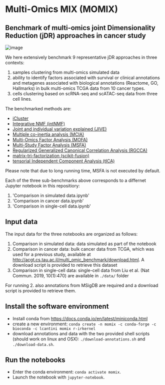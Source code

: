 # Multi-Omics MIX (MOMIX)
## Benchmark of multi-omics joint Dimensionality Reduction (jDR) approaches in cancer study

![image](https://drive.google.com/uc?export=view&id=11MC0sJ3rPvqZcoaBfudZ5X-A32OPU1iM)

We here extensively benchmark 9 representative jDR approaches in three contexts: 
1. samples clustering from multi-omics simulated data
2. ability to identify factors associated with survival or clinical annotations and metagenes associated with biological annotations (Reactome, GO, Hallmarks) in bulk multi-omics TCGA data from 10 cancer types.
3. cells clustering based on scRNA-seq and scATAC-seq data from three cell lines.

The benchmarked methods are:
* [iCluster](https://cran.r-project.org/web/packages/iCluster/index.html)
* [Integrative NMF (intNMF)](https://cran.r-project.org/web/packages/IntNMF/index.html) 
* [Joint and individual variation explained (JIVE)](https://cran.r-project.org/web/packages/r.jive/index.html) 
* [Multiple co-inertia analysis (MCIA)](https://bioconductor.org/packages/release/bioc/html/omicade4.html) 
* [Multi-Omics Factor Analysis (MOFA)](https://github.com/bioFAM/MOFA)
* [Multi-Study Factor Analysis (MSFA)](https://github.com/rdevito/MSFA) 
* [Regularized Generalized Canonical Correlation Analysis (RGCCA)](https://cran.r-project.org/web/packages/RGCCA/index.html) 
* [matrix-tri-factorization (scikit-fusion)](https://github.com/marinkaz/scikit-fusion) 
* [tensorial Independent Component Analysis (tICA)](https://genomebiology.biomedcentral.com/articles/10.1186/s13059-018-1455-8)

Please note that due to long running time, MSFA is not executed by default.

Each of the three sub-benchmarks above corresponds to a differnet Jupyter notebook in this repositiory:
1. 'Comparison in simulated data.ipynb'
2. 'Comparison in cancer data.ipynb'
3. 'Comparison in single-cell data.ipynb'

## Input data

The input data for the three notebooks are organized as follows: 
1. Comparison in simulated data: data simulated as part of the notebook 
2. Comparison in cancer data: bulk cancer data from TCGA, which was used for a previous study, available at
  http://acgt.cs.tau.ac.il/multi_omic_benchmark/download.html. A download script
  is provided to retrieve this dataset
3. Comparison in single-cell data: single-cell data from Liu et al. (Nat Commun. 2019, 10(1):470) are available in `./data/` folder

For running 2. also annotations from MSigDB are required and a download script is provided to retrieve them.

## Install the software environment

* Install conda from https://docs.conda.io/en/latest/miniconda.html
 * create a new environment: `conda create -n momix -c conda-forge -c bioconda -c lcantini momix r-irkernel`
* download annotations and data with the two provided shell scripts (should work on linux and OSX):
 `./download-annotations.sh` and `./download-data.sh`.


## Run the notebooks

* Enter the conda environment: `conda activate momix`.
* Launch the notebook with `jupyter-notebook`.
